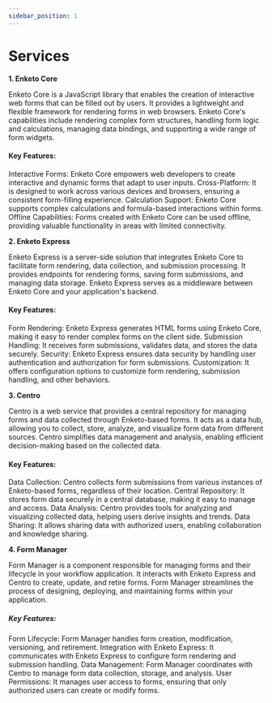 ```yaml
---
sidebar_position: 1
---
```


# Services

**1. Enketo Core**

Enketo Core is a JavaScript library that enables the creation of interactive web forms that can be filled out by users. It provides a lightweight and flexible framework for rendering forms in web browsers. Enketo Core's capabilities include rendering complex form structures, handling form logic and calculations, managing data bindings, and supporting a wide range of form widgets.

#### Key Features:

Interactive Forms: Enketo Core empowers web developers to create interactive and dynamic forms that adapt to user inputs.
Cross-Platform: It is designed to work across various devices and browsers, ensuring a consistent form-filling experience.
Calculation Support: Enketo Core supports complex calculations and formula-based interactions within forms.
Offline Capabilities: Forms created with Enketo Core can be used offline, providing valuable functionality in areas with limited connectivity.

**2. Enketo Express**

Enketo Express is a server-side solution that integrates Enketo Core to facilitate form rendering, data collection, and submission processing. It provides endpoints for rendering forms, saving form submissions, and managing data storage. Enketo Express serves as a middleware between Enketo Core and your application's backend.

#### Key Features:


Form Rendering: Enketo Express generates HTML forms using Enketo Core, making it easy to render complex forms on the client side.
Submission Handling: It receives form submissions, validates data, and stores the data securely.
Security: Enketo Express ensures data security by handling user authentication and authorization for form submissions.
Customization: It offers configuration options to customize form rendering, submission handling, and other behaviors.

**3. Centro**

Centro is a web service that provides a central repository for managing forms and data collected through Enketo-based forms. It acts as a data hub, allowing you to collect, store, analyze, and visualize form data from different sources. Centro simplifies data management and analysis, enabling efficient decision-making based on the collected data.

#### Key Features:


Data Collection: Centro collects form submissions from various instances of Enketo-based forms, regardless of their location.
Central Repository: It stores form data securely in a central database, making it easy to manage and access.
Data Analysis: Centro provides tools for analyzing and visualizing collected data, helping users derive insights and trends.
Data Sharing: It allows sharing data with authorized users, enabling collaboration and knowledge sharing.

**4. Form Manager**

Form Manager is a component responsible for managing forms and their lifecycle in your workflow application. It interacts with Enketo Express and Centro to create, update, and retire forms. Form Manager streamlines the process of designing, deploying, and maintaining forms within your application.

##### Key Features:


Form Lifecycle: Form Manager handles form creation, modification, versioning, and retirement.
Integration with Enketo Express: It communicates with Enketo Express to configure form rendering and submission handling.
Data Management: Form Manager coordinates with Centro to manage form data collection, storage, and analysis.
User Permissions: It manages user access to forms, ensuring that only authorized users can create or modify forms.